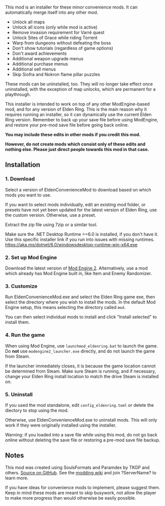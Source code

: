 ﻿This mod is an installer for these minor convenience mods. It can automatically merge itself into any other mod.

- Unlock all maps
- Unlock all icons (only while mod is active)
- Remove invasion requirement for Varré quest
- Unlock Sites of Grace while riding Torrent
- Warp from dungeons without defeating the boss
- Don't show tutorials (regardless of game options)
- Don't award achievements
- Additional weapon upgrade menus
- Additional purchase menus
- Additional sell menus
- Skip Siofra and Nokron flame pillar puzzles

These mods can be uninstalled, too. They will no longer take effect once uninstalled, with the exception of map unlocks, which are permanent for a playthrough.

This installer is intended to work on top of any other ModEngine-based mod, and for any version of Elden Ring. This is the main reason why it requires running an installer, so it can dynamically use the current Elden Ring version. Remember to back up your save file before using ModEngine, and restore your pre-mod save file before going back online.

**You may include these edits in other mods if you credit this mod.**

**However, do not create mods which consist only of these edits and nothing else. Please just direct people towards this mod in that case.**

## Installation

### 1. Download

Select a version of EldenConvenienceMod to download based on which mods you want to use.

If you want to select mods individually, edit an existing mod folder, or presets have not yet been updated for the latest version of Elden Ring, use the custom version. Otherwise, use a preset.

Extract the zip file using 7zip or a similar tool.

Make sure the .NET Desktop Runtime >=6.0 is installed, if you don't have it. Use this specific installer link if you run into issues with missing runtimes. https://aka.ms/dotnet/6.0/windowsdesktop-runtime-win-x64.exe

### 2. Set up Mod Engine

Download the latest version of [Mod Engine 2](https://github.com/soulsmods/ModEngine2/releases). Alternatively, use a mod which already has Mod Engine built in, like Item and Enemy Randomizer.

### 3. Customize

Run EldenConvenienceMod.exe and select the Elden Ring game exe, then select the directory where you wish to install the mods. In the default Mod Engine setup, this means selecting the directory called `mod`.

You can then select individual mods to install and click "Install selected" to install them.

### 4. Run the game

When using Mod Engine, use `launchmod_eldenring.bat` to launch the game. Do **not** use `modengine2_launcher.exe` directly, and do not launch the game from Steam.

If the launcher immediately closes, it is because the game location cannot be determined from Steam. Make sure Steam is running, and if necessary, change your Elden Ring install location to match the drive Steam is installed on.

### 5. Uninstall

If you used the mod standalone, edit `config_eldenring.toml` or delete the diectory to stop using the mod.

Otherwise, use EldenConvenienceMod.exe to uninstall mods. This will only work if they were originally installed using the installer.

Warning: if you loaded into a save file while using this mod, do not go back online without deleting the save file or restoring a pre-mod save file backup.

## Notes

This mod was created using SoulsFormats and Paramdex by TKGP and others. [Source on GitHub](https://github.com/thefifthmatt/EldenConvenienceMod). See the [modding wiki](http://soulsmodding.wikidot.com/) and join ?ServerName? to learn more.

If you have ideas for convenience mods to implement, please suggest them. Keep in mind these mods are meant to skip busywork, not allow the player to make more progress than would otherwise be easily possible.
